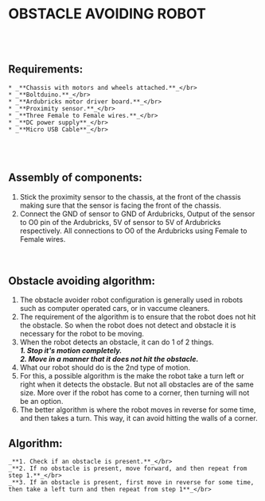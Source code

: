 # OBSTACLE AVOIDING ROBOT
</br></br>
## Requirements:</br>
	* _**Chassis with motors and wheels attached.**_</br>
	* _**Boltduino.**_</br>
	* _**Ardubricks motor driver board.**_</br>
	* _**Proximity sensor.**_</br>
	* _**Three Female to Female wires.**_</br>
	* _**DC power supply**_</br>
	* _**Micro USB Cable**_</br>
</br></br>
## Assembly of components:</br>
1. Stick the proximity sensor to the chassis, at the front of the chassis making sure that the sensor is facing the front of the chassis.</br>
2. Connect the GND of sensor to GND of Ardubricks, Output of the sensor to O0 pin of the Ardubricks, 5V of sensor to 5V of Ardubricks respectively. All connections to O0 of the Ardubricks using Female to Female wires.</br>
</br></br>
## Obstacle avoiding algorithm:</br>
1. The obstacle avoider robot configuration is generally used in robots such as computer operated cars, or in vaccume cleaners.</br>
2. The requirement of the algorithm is to ensure that the robot does not hit the obstacle. So when the robot does not detect and obstacle it is necessary for the robot to be moving.</br>
3. When the robot detects an obstacle, it can do 1 of 2 things.</br>
	_**1. Stop it's motion completely.**_</br>
	_**2. Move in a manner that it does not hit the obstacle.**_</br>
4. What our robot should do is the 2nd type of motion.
5. For this, a possible algorithm is the make the robot take a turn left or right when it detects the obstacle. But not all obstacles are of the same size. More over if the robot has come to a corner, then turning will not be an option.
6. The better algorithm is where the robot moves in reverse for some time, and then takes a turn. This way, it can avoid hitting the walls of a corner.

## Algorithm:</br>
	_**1. Check if an obstacle is present.**_</br>
	_**2. If no obstacle is present, move forward, and then repeat from step 1.**_</br>
	_**3. If an obstacle is present, first move in reverse for some time, then take a left turn and then repeat from step 1**_</br>